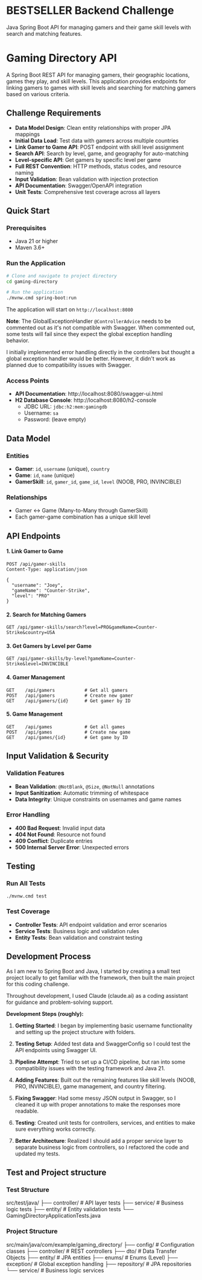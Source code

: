 # BESTSELLER Backend Challenge
Java Spring Boot API for managing gamers and their game skill levels with search and matching features.

# Gaming Directory API

A Spring Boot REST API for managing gamers, their geographic locations, games they play, and skill levels. This application provides endpoints for linking gamers to games with skill levels and searching for matching gamers based on various criteria.

## Challenge Requirements

- **Data Model Design**: Clean entity relationships with proper JPA mappings  
- **Initial Data Load**: Test data with gamers across multiple countries  
- **Link Gamer to Game API**: POST endpoint with skill level assignment  
- **Search API**: Search by level, game, and geography for auto-matching  
- **Level-specific API**: Get gamers by specific level per game  
- **Full REST Convention**: HTTP methods, status codes, and resource naming  
- **Input Validation**: Bean validation with injection protection  
- **API Documentation**: Swagger/OpenAPI integration  
- **Unit Tests**: Comprehensive test coverage across all layers  

## Quick Start

### Prerequisites
- Java 21 or higher
- Maven 3.6+

### Run the Application
```bash
# Clone and navigate to project directory
cd gaming-directory

# Run the application
./mvnw.cmd spring-boot:run
```

The application will start on `http://localhost:8080`

**Note**: The GlobalExceptionHandler `@ControllerAdvice` needs to be commented out as it's not compatible with Swagger. When commented out, some tests will fail since they expect the global exception handling behavior.

I initially implemented error handling directly in the controllers but thought a global exception handler would be better. However, it didn't work as planned due to compatibility issues with Swagger.

### Access Points
- **API Documentation**: http://localhost:8080/swagger-ui.html
- **H2 Database Console**: http://localhost:8080/h2-console
  - JDBC URL: `jdbc:h2:mem:gamingdb`
  - Username: `sa`
  - Password: (leave empty)

## Data Model

### Entities
- **Gamer**: `id`, `username` (unique), `country`
- **Game**: `id`, `name` (unique)  
- **GamerSkill**: `id`, `gamer_id`, `game_id`, `level` (NOOB, PRO, INVINCIBLE)

### Relationships
- Gamer ↔ Game (Many-to-Many through GamerSkill)
- Each gamer-game combination has a unique skill level

## API Endpoints

#### 1. Link Gamer to Game
```http
POST /api/gamer-skills
Content-Type: application/json

{
  "username": "Joey",
  "gameName": "Counter-Strike",
  "level": "PRO"
}
```

#### 2. Search for Matching Gamers
```http
GET /api/gamer-skills/search?level=PRO&gameName=Counter-Strike&country=USA
```

#### 3. Get Gamers by Level per Game
```http
GET /api/gamer-skills/by-level?gameName=Counter-Strike&level=INVINCIBLE
```

#### 4. Gamer Management
```http
GET    /api/gamers           # Get all gamers
POST   /api/gamers           # Create new gamer
GET    /api/gamers/{id}      # Get gamer by ID
```

#### 5. Game Management
```http
GET    /api/games            # Get all games
POST   /api/games            # Create new game  
GET    /api/games/{id}       # Get game by ID
```

## Input Validation & Security

### Validation Features
- **Bean Validation**: `@NotBlank`, `@Size`, `@NotNull` annotations
- **Input Sanitization**: Automatic trimming of whitespace
- **Data Integrity**: Unique constraints on usernames and game names

### Error Handling
- **400 Bad Request**: Invalid input data
- **404 Not Found**: Resource not found
- **409 Conflict**: Duplicate entries
- **500 Internal Server Error**: Unexpected errors

## Testing

### Run All Tests
```bash
./mvnw.cmd test
```

### Test Coverage
- **Controller Tests**: API endpoint validation and error scenarios
- **Service Tests**: Business logic and validation rules  
- **Entity Tests**: Bean validation and constraint testing


## Development Process

As I am new to Spring Boot and Java, I started by creating a small test project locally to get familiar with the framework, then built the main project for this coding challenge.

Throughout development, I used Claude (claude.ai) as a coding assistant for guidance and problem-solving support.

**Development Steps (roughly):**

1. **Getting Started**: I began by implementing basic username functionality and setting up the project structure with folders.

2. **Testing Setup**: Added test data and SwaggerConfig so I could test the API endpoints using Swagger UI.

3. **Pipeline Attempt**: Tried to set up a CI/CD pipeline, but ran into some compatibility issues with the testing framework and Java 21.

4. **Adding Features**: Built out the remaining features like skill levels (NOOB, PRO, INVINCIBLE), game management, and country filtering.

5. **Fixing Swagger**: Had some messy JSON output in Swagger, so I cleaned it up with proper annotations to make the responses more readable.

6. **Testing**: Created unit tests for controllers, services, and entities to make sure everything works correctly.

7. **Better Architecture**: Realized I should add a proper service layer to separate business logic from controllers, so I refactored the code and updated my tests.


## Test and Project structure

### Test Structure

src/test/java/
├── controller/          # API layer tests
├── service/            # Business logic tests
├── entity/             # Entity validation tests
└── GamingDirectoryApplicationTests.java

### Project Structure

src/main/java/com/example/gaming_directory/
├── config/             # Configuration classes
├── controller/         # REST controllers
├── dto/               # Data Transfer Objects
├── entity/            # JPA entities
├── enums/             # Enums (Level)
├── exception/         # Global exception handling
├── repository/        # JPA repositories
└── service/           # Business logic services
